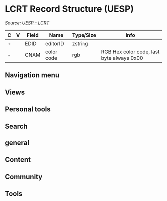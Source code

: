 # LCRT Record Structure (UESP)

*Source: [UESP - LCRT](https://en.uesp.net/wiki/Skyrim_Mod:Mod_File_Format/LCRT)*

| C | V | Field | Name | Type/Size | Info |
| --- | --- | --- | --- | --- | --- |
| + |  | EDID | editorID | zstring |  |
| - |  | CNAM | color code | rgb | RGB Hex color code, last byte always 0x00 |

## Navigation menu

## Views

## Personal tools

## Search

## general

## Content

## Community

## Tools

